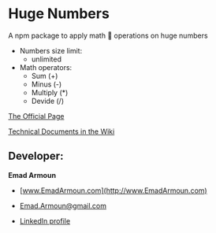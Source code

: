 # Huge Numbers
A npm package to apply math 🔢 operations on huge numbers


- Numbers size limit:
  - unlimited
- Math operators:
  - Sum (+)
  - Minus (-)
  - Multiply (*)
  - Devide (/)

<!-- [Live Example](https://netherland-explorer.netlify.app/) -->

[The Official Page](https://em-it.github.io/huge-num/)

[Technical Documents in the Wiki](https://github.com/Em-IT/huge-num/wiki)

<!-- ![](/src/assets/images/logo.png) -->

<!-- ## Usage: -->

## Developer:

**Emad Armoun**

* [www.EmadArmoun.com](http://www.EmadArmoun.com)

* [Emad.Armoun@gmail.com](Emad.Armoun@gmail.com)

* [LinkedIn profile](https://www.linkedin.com/in/em-it/)

<!-- ![](/src/assets/images/me.jpg) -->

